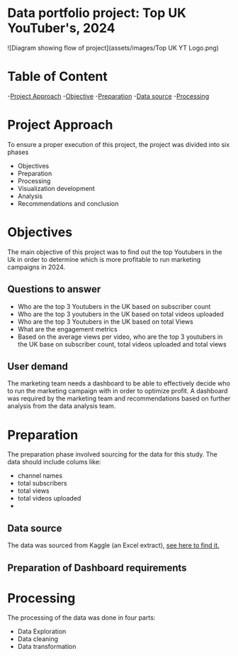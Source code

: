 # Data portfolio project: Top UK YouTuber's, 2024

![Diagram showing flow of project](assets/images/Top UK YT Logo.png)

# Table of Content

-[Project Approach](#project-approach)
-[Objective](#objective)
-[Preparation](#preparation)
 -[Data source](#Data-source)
-[Processing](processing)


# Project Approach
To ensure a proper execution of this project, the project was divided into six phases

- Objectives
- Preparation
- Processing
- Visualization development
- Analysis
- Recommendations and conclusion

# Objectives
The main objective of this project was to find out the top Youtubers in the Uk in order to determine which is more profitable to run marketing campaigns in 2024.

## Questions to answer

- Who are the top 3 Youtubers in the UK based on subscriber count
- Who are the top 3 youtubers in the UK based on total videos uploaded
- Who are the top 3 Youtubers in the UK based on total Views
- What are the engagement metrics
- Based on the average views per video, who are the top 3 youtubers in the UK base on subscriber count, total videos uploaded and total views

## User demand

The marketing team needs a dashboard to be able to effectively decide who to run the marketing campaign with in order to optimize profit.
A dashboard was required by the marketing team and recommendations based on further analysis from the data analysis team.

# Preparation

The preparation phase involved sourcing for the data for this study. The data should include colums like:
- channel names
- total subscribers
- total views
- total videos uploaded
- 
## Data source
The data was sourced from Kaggle (an Excel extract), [see here to find it.](https://www.kaggle.com/datasets/bhavyadhingra00020/top-100-social-media-influencers-2024-countrywise?resource=download)

## Preparation of Dashboard requirements

# Processing
The processing of the data was done in four parts:
- Data Exploration
- Data cleaning
- Data transformation


